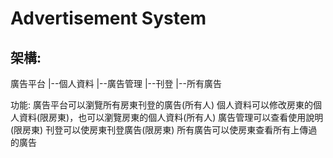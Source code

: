 # Advertisement System

## 架構:
廣告平台
|--個人資料
|--廣告管理
   |--刊登
   |--所有廣告

功能:
廣告平台可以瀏覽所有房東刊登的廣告(所有人)
個人資料可以修改房東的個人資料(限房東)，也可以瀏覽房東的個人資料(所有人)
廣告管理可以查看使用說明(限房東)
刊登可以使房東刊登廣告(限房東)
所有廣告可以使房東查看所有上傳過的廣告
